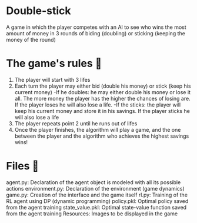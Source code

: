 # Double-stick
A game in which the player competes with an AI to see who wins the most amount of money in 3 rounds of biding (doubling) or sticking (keeping the money of the round)

# The game's rules 🎲
1. The player will start with 3 lifes
2. Each turn the player may either bid (double his money) or stick (keep his current money)
  -If he doubles: he may either double his money or lose it all. The more money the player has the higher the chances of losing are. If the player loses he will also lose a life.
  -If the sticks: the player will keep his current money and store it in his savings. If the player sticks he will also lose a life
3. The player repeats point 2 until he runs out of lifes
4. Once the player finishes, the algorithm will play a game, and the one between the player and the algorithm who achieves the highest savings wins!


# Files 📁
agent.py: Declaration of the agent object is modeled with all its possible actions
environment.py: Declaration of the environment (game dynamics)
game.py: Creation of the interface and the game itself
rl.py: Training of the RL agent using DP (dynamic programming)
policy.pkl: Optimal policy saved from the agent training 
state_value.pkl: Optimal state-value function saved from the agent training
Resources: Images to be displayed in the game
